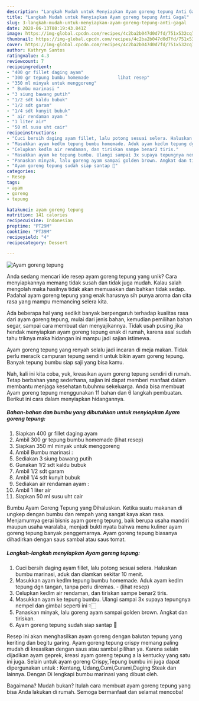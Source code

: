 ```yaml
---
description: "Langkah Mudah untuk Menyiapkan Ayam goreng tepung Anti Gagal"
title: "Langkah Mudah untuk Menyiapkan Ayam goreng tepung Anti Gagal"
slug: 3-langkah-mudah-untuk-menyiapkan-ayam-goreng-tepung-anti-gagal
date: 2020-06-13T08:19:43.841Z
image: https://img-global.cpcdn.com/recipes/4c2ba2b047d0d7fd/751x532cq70/ayam-goreng-tepung-foto-resep-utama.jpg
thumbnail: https://img-global.cpcdn.com/recipes/4c2ba2b047d0d7fd/751x532cq70/ayam-goreng-tepung-foto-resep-utama.jpg
cover: https://img-global.cpcdn.com/recipes/4c2ba2b047d0d7fd/751x532cq70/ayam-goreng-tepung-foto-resep-utama.jpg
author: Kathryn Santos
ratingvalue: 4.3
reviewcount: 7
recipeingredient:
- "400 gr fillet daging ayam"
- "300 gr tepung bumbu homemade           lihat resep"
- "350 ml minyak untuk menggoreng"
- " Bumbu marinasi "
- "3 siung bawang putih"
- "1/2 sdt kaldu bubuk"
- "1/2 sdt garam"
- "1/4 sdt kunyit bubuk"
- " air rendaman ayam "
- "1 liter air"
- "50 ml susu uht cair"
recipeinstructions:
- "Cuci bersih daging ayam fillet, lalu potong sesuai selera. Haluskan bumbu marinasi, aduk dan diamkan sekitar 10 menit."
- "Masukkan ayam kedlm tepung bumbu homemade. Aduk ayam kedlm tepung dgn tangan, tanpa perlu diremas.             (lihat resep)"
- "Celupkan kedlm air rendaman, dan tiriskan sampe benar2 tiris."
- "Masukkan ayam ke tepung bumbu. Ulangi sampai 3x supaya tepungnya nempel dan gimbal seperti ini 👇🏻"
- "Panaskan minyak, lalu goreng ayam sampai golden brown. Angkat dan tiriskan."
- "Ayam goreng tepung sudah siap santap 🤤"
categories:
- Resep
tags:
- ayam
- goreng
- tepung

katakunci: ayam goreng tepung 
nutrition: 141 calories
recipecuisine: Indonesian
preptime: "PT29M"
cooktime: "PT39M"
recipeyield: "4"
recipecategory: Dessert

---
```



![Ayam goreng tepung](https://img-global.cpcdn.com/recipes/4c2ba2b047d0d7fd/751x532cq70/ayam-goreng-tepung-foto-resep-utama.jpg)

Anda sedang mencari ide resep ayam goreng tepung yang unik? Cara menyiapkannya memang tidak susah dan tidak juga mudah. Kalau salah mengolah maka hasilnya tidak akan memuaskan dan bahkan tidak sedap. Padahal ayam goreng tepung yang enak harusnya sih punya aroma dan cita rasa yang mampu memancing selera kita.

Ada beberapa hal yang sedikit banyak berpengaruh terhadap kualitas rasa dari ayam goreng tepung, mulai dari jenis bahan, kemudian pemilihan bahan segar, sampai cara membuat dan menyajikannya. Tidak usah pusing jika hendak menyiapkan ayam goreng tepung enak di rumah, karena asal sudah tahu triknya maka hidangan ini mampu jadi sajian istimewa.

Ayam goreng tepung yang renyah selalu jadi incaran di meja makan. Tidak perlu meracik campuran tepung sendiri untuk bikin ayam goreng tepung. Banyak tepung bumbu siap saji yang bisa kamu.


Nah, kali ini kita coba, yuk, kreasikan ayam goreng tepung sendiri di rumah. Tetap berbahan yang sederhana, sajian ini dapat memberi manfaat dalam membantu menjaga kesehatan tubuhmu sekeluarga. Anda bisa membuat Ayam goreng tepung menggunakan 11 bahan dan 6 langkah pembuatan. Berikut ini cara dalam menyiapkan hidangannya.

<!--inarticleads1-->

##### Bahan-bahan dan bumbu yang dibutuhkan untuk menyiapkan Ayam goreng tepung:

1. Siapkan 400 gr fillet daging ayam
1. Ambil 300 gr tepung bumbu homemade           (lihat resep)
1. Siapkan 350 ml minyak untuk menggoreng
1. Ambil  Bumbu marinasi :
1. Sediakan 3 siung bawang putih
1. Gunakan 1/2 sdt kaldu bubuk
1. Ambil 1/2 sdt garam
1. Ambil 1/4 sdt kunyit bubuk
1. Sediakan  air rendaman ayam :
1. Ambil 1 liter air
1. Siapkan 50 ml susu uht cair


Bumbu Ayam Goreng Tepung yang Dihaluskan. Ketika suatu makanan di ungkep dengan bumbu dan rempah yang sangat kaya akan rasa. Menjamurnya gerai bisnis ayam goreng tepung, baik berupa usaha mandiri maupun usaha waralaba, menjadi bukti nyata bahwa menu kuliner ayam goreng tepung banyak penggemarnya. Ayam goreng tepung biasanya dihadirkan dengan saus sambal atau saus tomat. 

<!--inarticleads2-->

##### Langkah-langkah menyiapkan Ayam goreng tepung:

1. Cuci bersih daging ayam fillet, lalu potong sesuai selera. Haluskan bumbu marinasi, aduk dan diamkan sekitar 10 menit.
1. Masukkan ayam kedlm tepung bumbu homemade. Aduk ayam kedlm tepung dgn tangan, tanpa perlu diremas. -             (lihat resep)
1. Celupkan kedlm air rendaman, dan tiriskan sampe benar2 tiris.
1. Masukkan ayam ke tepung bumbu. Ulangi sampai 3x supaya tepungnya nempel dan gimbal seperti ini 👇🏻
1. Panaskan minyak, lalu goreng ayam sampai golden brown. Angkat dan tiriskan.
1. Ayam goreng tepung sudah siap santap 🤤


Resep ini akan menghasilkan ayam goreng dengan balutan tepung yang keriting dan begitu garing. Ayam goreng tepung crispy memang paling mudah di kreasikan dengan saus atau sambal pilihan ya. Karena selain dijadikan ayam geprek, kreasi ayam goreng tepung a la kentucky yang satu ini juga. Selain untuk ayam goreng Crispy,Tepung bumbu ini juga dapat dipergunakan untuk : Kentang, Udang,Cumi,Gurami,Daging Steak dan lainnya. Dengan Di lengkapi bumbu marinasi yang dibuat oleh. 

Bagaimana? Mudah bukan? Itulah cara membuat ayam goreng tepung yang bisa Anda lakukan di rumah. Semoga bermanfaat dan selamat mencoba!
